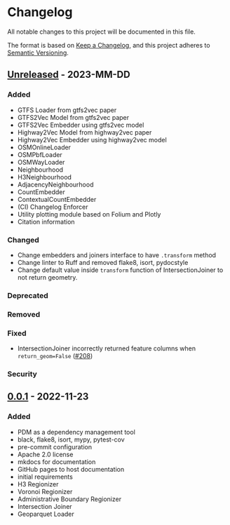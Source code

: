 # Changelog

All notable changes to this project will be documented in this file.

The format is based on [Keep a Changelog](https://keepachangelog.com/en/1.0.0/),
and this project adheres to [Semantic Versioning](https://semver.org/spec/v2.0.0.html).

## [Unreleased] - 2023-MM-DD

### Added

- GTFS Loader from gtfs2vec paper
- GTFS2Vec Model from gtfs2vec paper
- GTFS2Vec Embedder using gtfs2vec model
- Highway2Vec Model from highway2vec paper
- Highway2Vec Embedder using highway2vec model
- OSMOnlineLoader
- OSMPbfLoader
- OSMWayLoader
- Neighbourhood
- H3Neighbourhood
- AdjacencyNeighbourhood
- CountEmbedder
- ContextualCountEmbedder
- (CI) Changelog Enforcer
- Utility plotting module based on Folium and Plotly
- Citation information

### Changed

- Change embedders and joiners interface to have `.transform` method
- Change linter to Ruff and removed flake8, isort, pydocstyle
- Change default value inside `transform` function of IntersectionJoiner to not return geometry.

### Deprecated

### Removed

### Fixed

- IntersectionJoiner incorrectly returned feature columns when `return_geom=False` ([#208](https://github.com/srai-lab/srai/issues/208))

### Security

## [0.0.1] - 2022-11-23

### Added

- PDM as a dependency management tool
- black, flake8, isort, mypy, pytest-cov
- pre-commit configuration
- Apache 2.0 license
- mkdocs for documentation
- GitHub pages to host documentation
- initial requirements
- H3 Regionizer
- Voronoi Regionizer
- Administrative Boundary Regionizer
- Intersection Joiner
- Geoparquet Loader

[unreleased]: https://github.com/srai-lab/srai/compare/0.0.1...HEAD
[0.0.1]: https://github.com/srai-lab/srai/compare/687500b...0.0.1
